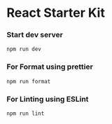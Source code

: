 # React Starter Kit

### Start dev server

```
npm run dev
```

### For Format using prettier

```
npm run format
```

### For Linting using ESLint

```
npm run lint
```
